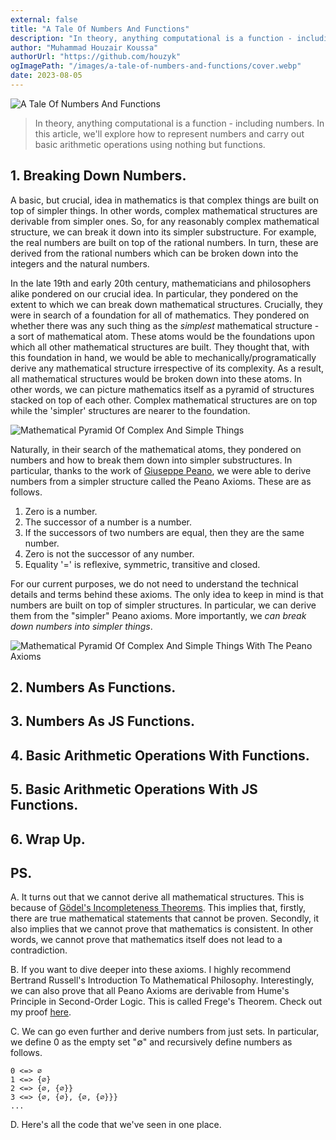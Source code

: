 ```yaml
---
external: false
title: "A Tale Of Numbers And Functions"
description: "In theory, anything computational is a function - including numbers. In this article, we'll explore how to represent numbers and carry out basic arithmetic operations using nothing but functions."
author: "Muhammad Houzair Koussa"
authorUrl: "https://github.com/houzyk"
ogImagePath: "/images/a-tale-of-numbers-and-functions/cover.webp"
date: 2023-08-05
---
```

![A Tale Of Numbers And Functions](/images/a-tale-of-numbers-and-functions/cover.webp)

> In theory, anything computational is a function - including numbers. In this article, we'll explore how to represent numbers and carry out basic arithmetic operations using nothing but functions.

## 1. Breaking Down Numbers.

A basic, but crucial, idea in mathematics is that complex things are built on top of simpler things. In other words, complex mathematical structures are derivable from simpler ones. So, for any reasonably complex mathematical structure, we can break it down into its simpler substructure. For example, the real numbers are built on top of the rational numbers. In turn, these are derived from the rational numbers which can be broken down into the integers and the natural numbers.

In the late 19th and early 20th century, mathematicians and philosophers alike pondered on our crucial idea. In particular, they pondered on the extent to which we can break down mathematical structures. Crucially, they were in search of a foundation for all of mathematics. They pondered on whether there was any such thing as the *simplest* mathematical structure - a sort of mathematical atom. These atoms would be the foundations upon which all other mathematical structures are built. They thought that, with this foundation in hand, we would be able to mechanically/programatically derive any mathematical structure irrespective of its complexity. As a result, all mathematical structures would be broken down into these atoms. In other words, we can picture mathematics itself as a pyramid of structures stacked on top of each other. Complex mathematical structures are on top while the 'simpler' structures are nearer to the foundation.

![Mathematical Pyramid Of Complex And Simple Things](/images/a-tale-of-numbers-and-functions/Mathematical_Pyramid_Of_Complex_And_Simple_Things.webp)

Naturally, in their search of the mathematical atoms, they pondered on numbers and how to break them down into simpler substructures. In particular, thanks to the work of [Giuseppe Peano](https://en.wikipedia.org/wiki/Giuseppe_Peano "Giuseppe Peano"), we were able to derive numbers from a simpler structure called the Peano Axioms. These are as follows.

1. Zero is a number.
2. The successor of a number is a number.
3. If the successors of two numbers are equal, then they are the same number.
4. Zero is not the successor of any number.
5. Equality '=' is reflexive, symmetric, transitive and closed.


For our current purposes, we do not need to understand the technical details and terms behind these axioms. The only idea to keep in mind is that numbers are built on top of simpler structures. In particular, we can derive them from the "simpler" Peano axioms. More importantly, we *can break down numbers into simpler things*.

![Mathematical Pyramid Of Complex And Simple Things With The Peano Axioms](/images/a-tale-of-numbers-and-functions/Mathematical_Pyramid_Of_Complex_And_Simple_Things_With_The_Peano_Axioms.webp)

## 2. Numbers As Functions.

## 3. Numbers As JS Functions.

## 4. Basic Arithmetic Operations With Functions.

## 5. Basic Arithmetic Operations With JS Functions.

## 6. Wrap Up.

## PS.

A. It turns out that we cannot derive all mathematical structures. This is because of [Gödel's Incompleteness Theorems](https://plato.stanford.edu/entries/goedel/#IncThe "Gödel's Incompleteness Theorems"). This implies that, firstly, there are true mathematical statements that cannot be proven. Secondly, it also implies that we cannot prove that mathematics is consistent. In other words, we cannot prove that mathematics itself does not lead to a contradiction.

B. If you want to dive deeper into these axioms. I highly recommend Bertrand Russell's Introduction To Mathematical Philosophy. Interestingly, we can also prove that all Peano Axioms are derivable from Hume's Principle in Second-Order Logic. This is called Frege's Theorem. Check out my proof [here](https://www.academia.edu/49584456/Freges_Theorem "here").

C. We can go even further and derive numbers from just sets. In particular, we define 0 as the empty set "∅" and recursively define numbers as follows.


```
0 <=> ∅
1 <=> {∅}
2 <=> {∅, {∅}}
3 <=> {∅, {∅}, {∅, {∅}}}
...
```

D. Here's all the code that we've seen in one place.

